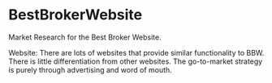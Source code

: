 BestBrokerWebsite
=================

Market Research for the Best Broker Website.

Website: There are lots of websites that provide similar functionality to BBW. There is little differentiation from other websites.
The go-to-market strategy is purely through advertising and word of mouth.



